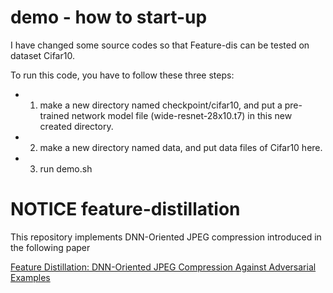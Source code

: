 # demo - how to start-up
I have changed some source codes so that Feature-dis can be tested on dataset Cifar10.

To run this code, you have to follow these three steps:

* 1. make a new directory named checkpoint/cifar10, and put a pre-trained network model file (wide-resnet-28x10.t7) in this new created directory.


* 2. make a new directory named data, and put data files of Cifar10 here.

* 3. run demo.sh



# NOTICE feature-distillation

This repository implements DNN-Oriented JPEG compression introduced in the following paper 

[Feature Distillation: DNN-Oriented JPEG Compression Against Adversarial Examples](https://arxiv.org/abs/1803.05787)

